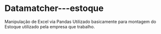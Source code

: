 # Datamatcher---estoque
Manipulação de Excel via Pandas
Utilizado basicamente para montagem do Estoque utilizado pela empresa que trabalho.
